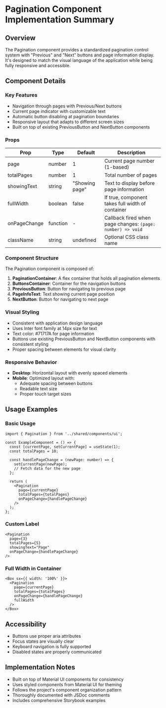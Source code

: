 # Pagination Component Implementation Summary

## Overview

The Pagination component provides a standardized pagination control system with "Previous" and "Next" buttons and page information display. It's designed to match the visual language of the application while being fully responsive and accessible.

## Component Details

### Key Features

- Navigation through pages with Previous/Next buttons
- Current page indicator with customizable text
- Automatic button disabling at pagination boundaries
- Responsive layout that adapts to different screen sizes
- Built on top of existing PreviousButton and NextButton components

### Props

| Prop | Type | Default | Description |
|------|------|---------|-------------|
| page | number | 1 | Current page number (1-based) |
| totalPages | number | 1 | Total number of pages |
| showingText | string | "Showing page" | Text to display before page information |
| fullWidth | boolean | false | If true, component takes full width of container |
| onPageChange | function | - | Callback fired when page changes: `(page: number) => void` |
| className | string | undefined | Optional CSS class name |

### Component Structure

The Pagination component is composed of:

1. **PaginationContainer**: A flex container that holds all pagination elements
2. **ButtonsContainer**: Container for the navigation buttons
3. **PreviousButton**: Button for navigating to previous page
4. **PageInfoText**: Text showing current page position
5. **NextButton**: Button for navigating to next page

### Visual Styling

- Consistent with application design language
- Uses Inter font family at 14px size for text
- Text color: #71717A for page information
- Buttons use existing PreviousButton and NextButton components with consistent styling
- Proper spacing between elements for visual clarity

### Responsive Behavior

- **Desktop**: Horizontal layout with evenly spaced elements
- **Mobile**: Optimized layout with:
  - Adequate spacing between buttons
  - Readable text size
  - Proper touch target sizes

## Usage Examples

### Basic Usage

```tsx
import { Pagination } from '../shared/components/ui';

const ExampleComponent = () => {
  const [currentPage, setCurrentPage] = useState(1);
  const totalPages = 10;

  const handlePageChange = (newPage: number) => {
    setCurrentPage(newPage);
    // Fetch data for the new page
  };

  return (
    <Pagination
      page={currentPage}
      totalPages={totalPages}
      onPageChange={handlePageChange}
    />
  );
};
```

### Custom Label

```tsx
<Pagination
  page={3}
  totalPages={5}
  showingText="Page"
  onPageChange={handlePageChange}
/>
```

### Full Width in Container

```tsx
<Box sx={{ width: '100%' }}>
  <Pagination
    page={currentPage}
    totalPages={totalPages}
    onPageChange={handlePageChange}
    fullWidth
  />
</Box>
```

## Accessibility

- Buttons use proper aria attributes
- Focus states are visually clear
- Keyboard navigation is fully supported
- Disabled states are properly communicated

## Implementation Notes

- Built on top of Material UI components for consistency
- Uses styled components from Material UI for theming
- Follows the project's component organization pattern
- Thoroughly documented with JSDoc comments
- Includes comprehensive Storybook examples